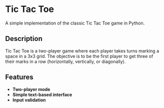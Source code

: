 # Tic Tac Toe

A simple implementation of the classic Tic Tac Toe game in Python.

## Description

Tic Tac Toe is a two-player game where each player takes turns marking a space in a 3x3 grid. The objective is to be the first player to get three of their marks in a row (horizontally, vertically, or diagonally).

## Features

- **Two-player mode**
- **Simple text-based interface**
- **Input validation**


